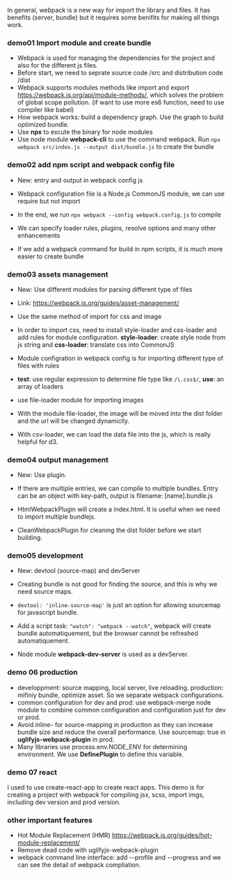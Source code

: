 In general, webpack is a new way for import the library and files.
It has benefits (server, bundle) but it requires some benifits for making all things work.

### demo01 Import module and create bundle

* Webpack is used for managing the dependencies for the project and also for the different js files.
* Before start, we need to seprate source code /src and distribution code /dist
* Webpack supports modules methods like import and export https://webpack.js.org/api/module-methods/, which solves the problem of global scope pollution. (if want to use more es6 function, need to use compiler like babel)
* How webpack works: build a dependency graph. Use the graph to build optimized bundle.
* Use **npx** to excute the binary for node modules
* Use node module **webpack-cli** to use the command webpack. Run `npx webpack src/index.js --output dist/bundle.js` to create the bundle

### demo02 add npm script and webpack config file

* New: entry and output in webpack config js

* Webpack configuration file is a Node.js CommonJS module, we can use require but not import
* In the end, we run `npx webpack --config webpack.config.js` to compile
* We can specify loader rules, plugins, resolve options and many other enhancements
* If we add a webpack command for build in npm scripts, it is much more easier to create bundle

### demo03 assets management

* New: Use different modules for parsing different type of files

* Link: https://webpack.js.org/guides/asset-management/
* Use the same method of import for css and image
* In order to import css, need to install style-loader and css-loader and add rules for module configuration. **style-loader**: create style node from js string and **css-loader**: translate css into CommonJS
* Module configration in webpack config is for importing different type of files with rules
* **test**: use regular expression to determine file type like `/\.css$/`, **use**: an array of loaders
* use file-loader module for importing images
* With the module file-loader, the image will be moved into the dist folder and the url will be changed dynamiclly.
* With csv-loader, we can load the data file into the js, which is really helpful for d3.

### demo04 output management

* New: Use plugin.

* If there are multiple entries, we can compile to multiple bundles. Entry can be an object with key-path, output is filename: [name].bundle.js
* HtmlWebpackPlugin will create a index.html. It is useful when we need to import multiple bundlejs.
* CleanWebpackPlugin for cleaning the dist folder before we start building.

### demo05 development

* New: devtool (source-map) and devServer

* Creating bundle is not good for finding the source, and this is why we need source maps.
* `devtool: 'inline-source-map'` is just an option for allowing sourcemap for javascript bundle.
* Add a script task: `"watch": "webpack --watch"`, webpack will create bundle automatiquement, but the browser cannot be refreshed automatiquement.
* Node module **webpack-dev-server** is used as a devServer.

### demo 06 production

* developpment: source mapping, local server, live reloading. production: mifiniy bundle, optimize asset. So we separate webpack configurations.
* common configuration for dev and prod: use webpack-merge node module to combine common configuration and configuration just for dev or prod.
* Avoid inline- for source-mapping in production as they can increase bundle size and reduce the overall performance. Use sourcemap: true in **uglifyjs-webpack-plugin** in prod.
* Many libraries use process.env.NODE_ENV for determining environment. We use **DefinePlugin** to define this variable.

### demo 07 react

I used to use create-react-app to create react apps. This demo is for creating a project with webpack for compiling jsx, scss, import imgs, including dev version and prod version.



### other important features

* Hot Module Replacement (HMR) https://webpack.js.org/guides/hot-module-replacement/
* Remove dead code with uglifyjs-webpack-plugin
* webpack command line interface: add --profile and --progress and we can see the detail of webpack compliation.